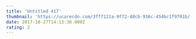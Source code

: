 ```yaml
---
title: 'Untitled 417'
thumbnail: 'https://ucarecdn.com/3ff7121a-9f72-48cb-916c-454bc1f9701b/'
date: 2017-10-27T14:13:38.000Z
rating: 2
---
```

